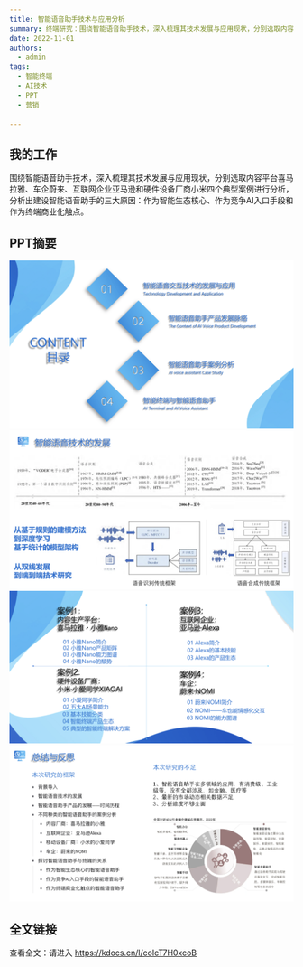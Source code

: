 ```yaml
---
title: 智能语音助手技术与应用分析
summary: 终端研究：围绕智能语音助手技术，深入梳理其技术发展与应用现状，分别选取内容平台、车企、互联网企业、硬件设备厂商四个典型案例进行分析，并给出洞察结论。
date: 2022-11-01
authors:
  - admin
tags:
  - 智能终端
  - AI技术
  - PPT
  - 营销

---
```


## 我的工作
  围绕智能语音助手技术，深入梳理其技术发展与应用现状，分别选取内容平台喜马拉雅、车企蔚来、互联网企业亚马逊和硬件设备厂商小米四个典型案例进行分析，分析出建设智能语音助手的三大原因：作为智能生态核心、作为竞争AI入口手段和作为终端商业化触点。
  
## PPT摘要
  ![screen reader text](ppt.jpg " ")
  ![screen reader text](ppt3.jpg " ")
  ![screen reader text](ppt4.jpg " ")
  ![screen reader text](ppt5.jpg " ")
 
## 全文链接
  查看全文：请进入 https://kdocs.cn/l/coIcT7H0xcoB


